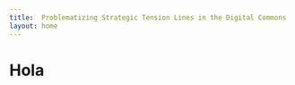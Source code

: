 ```yaml
---
title:  Problematizing Strategic Tension Lines in the Digital Commons 
layout: home
---
```



# Hola
